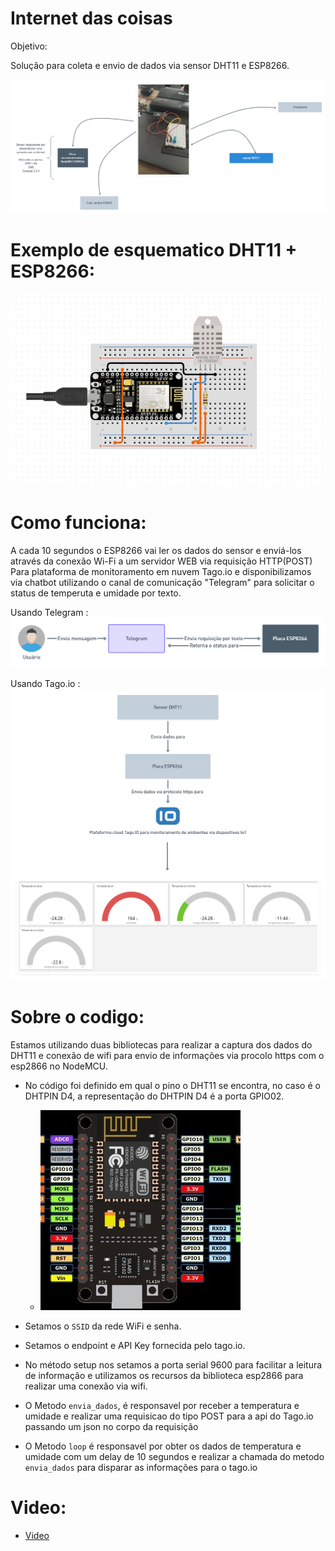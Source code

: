 # Internet das coisas

Objetivo:

  Solução para coleta e envio de dados  via sensor DHT11 e ESP8266.

![Fluxo](/assets/imgReal.png)

# Exemplo de esquematico DHT11 + ESP8266:

![Fluxo](/assets/esquematico.PNG)

# Como funciona:

A cada 10 segundos o ESP8266 vai ler os dados do sensor e enviá-los 
através da conexão Wi-Fi a um servidor WEB via requisição HTTP(POST) Para
plataforma de monitoramento em nuvem Tago.io e disponibilizamos via chatbot utilizando o
canal de comunicação "Telegram" para solicitar o status de temperuta e umidade por texto.

Usando Telegram :
  ![Fluxo](/assets/telegrama.png)
  
Usando Tago.io :
  ![Fluxo](/assets/img.png)

# Sobre o codigo:

  Estamos utilizando duas bibliotecas para realizar a captura dos dados do DHT11 
  e conexão de wifi para envio de informações via procolo https com o esp2866 no NodeMCU.
    
   - No código foi definido em qual o pino o DHT11 se encontra, no caso é o DHTPIN D4, a 
     representação do DHTPIN D4 é a porta GPIO02.   
     
     - ![circuito](/assets/circuito.jpg)
     
   - Setamos o `SSID` da rede WiFi e senha.
   
   - Setamos o endpoint e API Key fornecida pelo tago.io.
    
   - No método setup nos setamos a porta serial 9600 para facilitar a leitura de informação e 
     utilizamos os recursos da biblioteca esp2866 para realizar uma conexão via wifi.
     
   - O Metodo `envia_dados`, é responsavel por receber a temperatura e umidade e realizar uma requisicao do tipo POST para a api do Tago.io
     passando um json no corpo da requisição
     
   - O Metodo `loop` é responsavel por obter os dados de temperatura e umidade com um delay de 10 segundos e realizar a chamada do metodo `envia_dados`
     para disparar as informações para o tago.io
     
      
# Video:

  - [Video](https://www.youtube.com/watch?v=Rnye98CtzP4 "Montagem")


